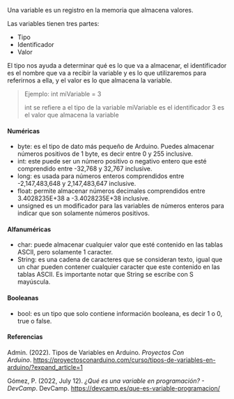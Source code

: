 
Una variable es un registro en la memoria que almacena valores.

Las variables tienen tres partes:
- Tipo
- Identificador
- Valor

El tipo nos ayuda a determinar qué es lo que va a almacenar, el identificador es el nombre que va a recibir la variable y es lo que utilizaremos para referirnos a ella, y el valor es lo que almacena la variable.

>Ejemplo:
>int miVariable = 3
>
>int se refiere a el tipo de la variable
>miVariable es el identificador
>3 es el valor que almacena la variable

#### Numéricas
- byte: es el tipo de dato más pequeño de Arduino. Puedes almacenar números positivos de 1 byte, es decir entre 0 y 255 inclusive.
- int: este puede ser un número positivo o negativo entero que esté comprendido entre -32,768 y 32,767 inclusive.
- long: es usada para números enteros comprendidos entre -2,147,483,648 y 2,147,483,647 inclusive.
- float: permite almacenar números decimales comprendidos entre 3.4028235E+38 a -3.4028235E+38 inclusive.
- unsigned es un modificador para las variables de números enteros para indicar que son solamente números positivos.

#### Alfanuméricas
- char: puede almacenar cualquier valor que esté contenido en las tablas ASCII, pero solamente 1 caracter.
- String: es una cadena de caracteres que se consideran texto, igual que un char pueden contener cualquier caracter que este contenido en las tablas ASCII. Es importante notar que String se escribe con S mayúscula.


#### Booleanas
- bool: es un tipo que solo contiene información booleana, es decir 1 o 0, true o false.

#### Referencias
Admin. (2022). Tipos de Variables en Arduino. _Proyectos Con Arduino_. https://proyectosconarduino.com/curso/tipos-de-variables-en-arduino/?expand_article=1

Gómez, P. (2022, July 12). _¿Qué es una variable en programación? - DevCamp_. DevCamp. https://devcamp.es/que-es-variable-programacion/


